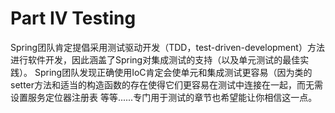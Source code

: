 # Part IV Testing

Spring团队肯定提倡采用测试驱动开发（TDD，test-driven-development）方法进行软件开发，因此涵盖了Spring对集成测试的支持（以及单元测试的最佳实践）。 Spring团队发现正确使用IoC肯定会使单元和集成测试更容易（因为类的setter方法和适当的构造函数的存在使得它们更容易在测试中连接在一起，而无需设置服务定位器注册表 等等......专门用于测试的章节也希望能让你相信这一点。

